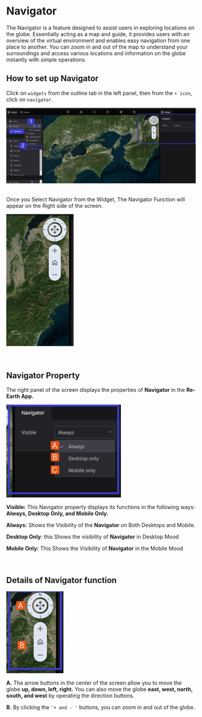# Navigator

The Navigator is a feature designed to assist users in exploring locations on the globe. Essentially acting as a map and guide, it provides users with an overview of the virtual environment and enables easy navigation from one place to another. You can zoom in and out of the map to understand your surroundings and access various locations and information on the globe instantly with simple operations.

## How to set up Navigator

Click on `widgets` from the outline tab in the left panel, then from the `+ icon`, click on `navigator`.

![Untitled](Navigator%201f36592bc30d464ab87cb97123858264/Untitled%201.png)
<br>
<br>

Once you Select Navigator from the Widget, The Navigator Function will appear on the Right side of the screen.

![Untitled](Navigator%201f36592bc30d464ab87cb97123858264/Untitled.png)
<br>
<br>
<br>

## Navigator Property

The right panel of the screen displays the properties of **Navigator** in the **Re-Earth App.** 

![Untitled](Navigator%201f36592bc30d464ab87cb97123858264/Untitled%202.png)

**Visible:** This Navigator property displays its functions in the following ways: **Always, Desktop Only, and Mobile Only.**

**Always:** Shows the Visibility of the **Navigator** on Both Desktops and Mobile.

**Desktop Only**: this Shows the visibility of **Navigator** in Desktop Mood

**Mobile Only:** This Shows the Visibility of **Navigator** in the Mobile Mood
<br>
<br>
<br>

## Details of Navigator function

![Untitled](Navigator%201f36592bc30d464ab87cb97123858264/Untitled%203.png)

**A.** The arrow buttons in the center of the screen allow you to move the globe **up, down, left, right.** You can also move the globe **east, west, north, south, and west** by operating the direction buttons.

**B.** By clicking the `'+ and - '` buttons, you can zoom in and out of the globe.
